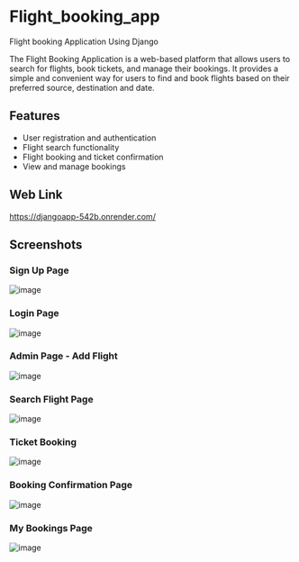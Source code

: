 # Flight_booking_app
Flight booking Application Using Django

The Flight Booking Application is a web-based platform that allows users to search for flights, book tickets, and manage their bookings. It provides a simple and convenient way for users to find and book flights based on their preferred source, destination and date.

## Features
- User registration and authentication
- Flight search functionality
- Flight booking and ticket confirmation
- View and manage bookings

## Web Link
https://djangoapp-542b.onrender.com/

## Screenshots

### Sign Up Page
![image](https://github.com/PrathikshaJ03/Flight_booking_app/assets/108274917/4746987d-3051-417b-aaec-c615a19b6960)

### Login Page
![image](https://github.com/PrathikshaJ03/Flight_booking_app/assets/108274917/9eafb47a-f7bf-421e-afa7-594631f6878b)

### Admin Page - Add Flight
![image](https://github.com/PrathikshaJ03/Flight_booking_app/assets/108274917/74578a02-89b6-470d-a347-dcf5f644f99d)

### Search Flight Page
![image](https://github.com/PrathikshaJ03/Flight_booking_app/assets/108274917/5d32464e-661b-4dca-b906-01f5981b9584)

### Ticket Booking
![image](https://github.com/PrathikshaJ03/Flight_booking_app/assets/108274917/4038fd50-2b0f-4ec0-9692-0fd121d4ba86)

### Booking Confirmation Page
![image](https://github.com/PrathikshaJ03/Flight_booking_app/assets/108274917/51a85ef4-dd3c-4409-a1bb-d4e0669ef7b6)

### My Bookings Page
![image](https://github.com/PrathikshaJ03/Flight_booking_app/assets/108274917/ecbdd53a-193b-4644-aeda-723d26832ee9)

